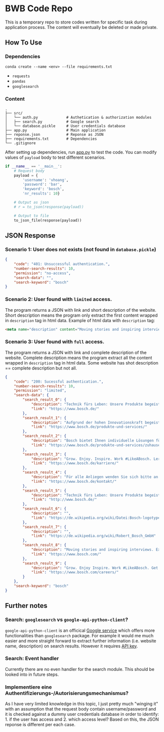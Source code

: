 # BWB Code Repo
This is a temporary repo to store codes written for specific task during application process. The content will eventually be deleted or made private.


## How To Use
### Dependencies
```Console
conda create --name <env> --file requirements.txt
```  
- `requests`  
- `pandas`  
- `googlesearch`

### Content
```
.
├── src/
│   └── auth.py             # Authetication & authorization modules
│   ├── search.py           # Google search
│   └── database.pickle     # User credentials database
├── app.py                  # Main application
├── reponse.json            # Reponse as JSON
├── requirements.txt        # Dependencies
└── .gitignore
```
After setting up dependencies, run [app.py](https://github.com/vhoangTS/bwb/blob/main/app.py) to test the code.
You can modify values of `payload` body to test different scenarios.

```python
if __name__ == '__main__':
    # Request body
    payload = {
        'username': 'vhoang',
        'password': 'bar',
        'keyword': 'bosch',
        'nr_results': 10}

    # Output as json
    # r = to_json(response(payload))

    # Output to file
    to_json_file(response(payload))
```

## JSON Response

### Scenario 1: User does not exists (not found in `database.pickle`)
```json
{
    "code": "401: Unsuccessful authentication.",
    "number-search-results": 10,
    "permission": "no-access",
    "search-data": "",
    "search-keyword": "bosch"
}
```

### Scenario 2: User found with `limited` access.
The program returns a JSON with link and short description of the website. Short description means the program only extract the first content wrapped in `description` tag in html data. 
Example of html data with `description` tag:
```html
<meta name="description" content="Moving stories and inspiring interviews. Experience the meaning of &#34;invented for life&#34; by Bosch completely new. Visit our international website."> 
```

### Scenario 3: User found with `full` access.
The program returns a JSON with link and complete description of the website. Complete description means the program extract all the content wrapped in `description` tag in html data. Some website has shot description == complete description but not all.
```json
{
    "code": "200: Sucessful authentication.",
    "number-search-results": 10,
    "permission": "limited",
    "search-data": {
        "search_result_0": {
            "description": "Technik fürs Leben: Unsere Produkte begeistern Menschen, verbessern ihre Lebensqualität und tragen zur Schonung der natürlichen Ressourcen bei.",
            "link": "https://www.bosch.de/"
        },
        "search_result_1": {
            "description": "Aufgrund der hohen Innovationskraft begeistert Bosch mit überraschend einfachen Lösungen in ästhetisch-funktionalem Design.",
            "link": "https://www.bosch.de/produkte-und-services/"
        },
        "search_result_2": {
            "description": "Bosch bietet Ihnen individuelle Lösungen für Ihr Zuhause, um Ihr Leben jeden Tag ein wenig einfacher zu machen.",
            "link": "https://www.bosch.de/produkte-und-services/zuhause/"
        },
        "search_result_3": {
            "description": "Grow. Enjoy. Inspire. Work #LikeABosch. Lernen Sie unseren globalen Arbeitgeber kennen und finden Sie Jobs weltweit. Willkommen bei Bosch Karriere.",
            "link": "https://www.bosch.de/karriere/"
        },
        "search_result_4": {
            "description": "Für alle Anliegen wenden Sie sich bitte an unsere Kundenberatung oder das Bosch Service Center +49 (0)711 400 40990. Hier ist man 24 Stunden am Tag, sieben Tage die Woche für Sie da.",
            "link": "https://www.bosch.de/kontakt/"
        },
        "search_result_5": {
            "description": "Technik fürs Leben: Unsere Produkte begeistern Menschen, verbessern ihre Lebensqualität und tragen zur Schonung der natürlichen Ressourcen bei.",
            "link": "http://www.bosch.de/"
        },
        "search_result_6": {
            "description": "",
            "link": "https://de.wikipedia.org/wiki/Datei:Bosch-logotype.svg"
        },
        "search_result_7": {
            "description": "",
            "link": "https://de.wikipedia.org/wiki/Robert_Bosch_GmbH"
        },
        "search_result_8": {
            "description": "Moving stories and inspiring interviews. Experience the meaning of \"invented for life\" by Bosch completely new. Visit our international website.",
            "link": "https://www.bosch.com/"
        },
        "search_result_9": {
            "description": "Grow. Enjoy Inspire. Work #LikeABosch. Get to know our global employer and find jobs worldwide. Welcome to Bosch Careers.",
            "link": "https://www.bosch.com/careers/"
        }
    },
    "search-keyword": "bosch"
}
```


## Further notes
### Search: `googlesearch` vs `google-api-python-client`? 
`google-api-python-client` is an officical [Google service](https://github.com/googleapis/google-api-python-client) which offers more functionalities than `googlesearch` package. 
For example it would me much easier and more straight forward to extract further information (i.e. website name, description) on search results. 
However it requires [API key](https://cloud.google.com/docs/authentication/api-keys). 

### Search: Event handler
Currently there are no even handler for the search module. This should be looked into in future steps.

### Implementiere eine Authentifizierungs-/Autorisierungsmechanismus? 
As I have very limited knowledge in this topic, I just pretty much "winging it" with an assumption that the request body contain username/password and it is checked against a dummy user credentials database in order to identify: 1. if the user has access and 2. which access level? Based on this, the JSON reponse is different per each case.
